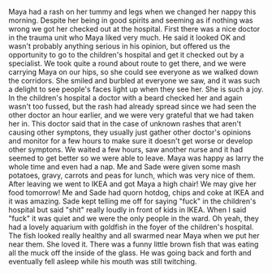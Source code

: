 Maya had a rash on her tummy and legs when we changed her nappy this morning. Despite her being in good spirits and seeming as if nothing was wrong we got her checked out at the hospital. First there was a nice doctor in the trauma unit who Maya liked very much. He said it looked OK and wasn't probably anything serious in his opinion, but offered us the opportunity to go to the children's hospital and get it checked out by a specialist. We took quite a round about route to get there, and we were carrying Maya on our hips, so she could see everyone as we walked down the corridors. She smiled and burbled at everyone we saw, and it was such a delight to see people's faces light up when they see her. She is such a joy. In the children's hospital a doctor with a beard checked her and again wasn't too fussed, but the rash had already spread since we had seen the other doctor an hour earlier, and we were very grateful that we had taken her in. This doctor said that in the case of unknown rashes that aren't causing other symptons, they usually just gather other doctor's opinions and monitor for a few hours to make sure it doesn't get worse or develop other symptons. We waited a few hours, saw another nurse and it had seemed to get better so we were able to leave. Maya was happy as larry the whole time and even had a nap. Me and Sade were given some mash potatoes, gravy, carrots and peas for lunch, which was very nice of them. After leaving we went to IKEA and got Maya a high chair! We may give her food tomorrow! Me and Sade had quorn hotdog, chips and coke at IKEA and it was amazing. Sade kept telling me off for saying "fuck" in the children's hospital but said "shit" really loudly in front of kids in IKEA. When I said "fuck" it was quiet and we were the only people in the ward. Oh yeah, they had a lovely aquarium with goldfish in the foyer of the children's hospital. The fish looked really healthy and all swarmed near Maya when we put her near them. She loved it. There was a funny little brown fish that was eating all the muck off the inside of the glass. He was going back and forth and eventually fell asleep while his mouth was still twitching.

